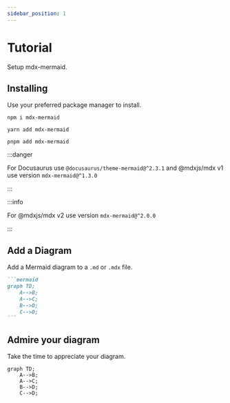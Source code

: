 ```yaml
---
sidebar_position: 1
---
```


# Tutorial

Setup mdx-mermaid.

## Installing

Use your preferred package manager to install.

```shell title=NPM
npm i mdx-mermaid
```

```shell title=Yarn
yarn add mdx-mermaid
```

```shell title=PNPM
pnpm add mdx-mermaid
```

:::danger

For Docusaurus use `@docusaurus/theme-mermaid@^2.3.1` and @mdxjs/mdx v1 use version `mdx-mermaid@^1.3.0`

:::

:::info

For @mdxjs/mdx v2 use version `mdx-mermaid@^2.0.0`

:::

## Add a Diagram

Add a Mermaid diagram to a `.md` or `.mdx` file.

````md title="Example Mermaid diagram"
```mermaid
graph TD;
    A-->B;
    A-->C;
    B-->D;
    C-->D;
```
````

## Admire your diagram

Take the time to appreciate your diagram.

```mermaid
graph TD;
    A-->B;
    A-->C;
    B-->D;
    C-->D;
```
